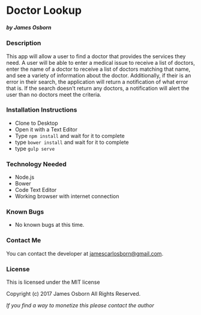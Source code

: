 # Doctor Lookup
##### by James Osborn

### Description
This app will allow a user to find a doctor that provides the services they need. A user will be able to enter a medical issue to receive a list of doctors, enter the name of a doctor to receive a list of doctors matching that name, and see a variety of information about the doctor. Additionally, if their is an error in their search, the application will return a notification of what error that is. If the search doesn't return any doctors, a notification will alert the user than no doctors meet the criteria.

### Installation Instructions
* Clone to Desktop
* Open it with a Text Editor
* Type `npm install` and wait for it to complete
* type `bower install` and wait for it to complete
* type `gulp serve`

### Technology Needed
* Node.js
* Bower
* Code Text Editor
* Working browser with internet connection

### Known Bugs
* No known bugs at this time.

### Contact Me
You can contact the developer at jamescarlosborn@gmail.com.

### License
This is licensed under the MIT license

Copyright (c) 2017 James Osborn All Rights Reserved.

_If you find a way to monetize this please contact the author_
